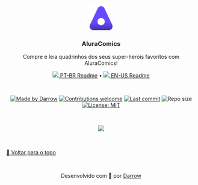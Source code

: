 <div align="center" id="top">
  <!-- Logo & Basic info project -->
  <a href="https://darrow12.github.io/AluraComics/src/pages">
    <img src="https://github.com/darrow12/AluraComics/blob/main/public/images/Logo.svg" alt="Pinguim" height="64"/>
  </a>
  
  <h3>AluraComics</h3>
  <p>Compre e leia quadrinhos dos seus super-heróis favoritos com AluraComics!</p>

  <!-- Readme languages -->
  <p>
    <a href="README-pt.md"><img src="https://github.com/darrow12/Pop_OS-posInstall/blob/main/.github/br.png" height="12"> PT-BR Readme</a> 
    • 
    <a href="README.md"><img src="https://github.com/darrow12/Pop_OS-posInstall/blob/main/.github/us.png" height="12"> EN-US Readme</a>
  </p>
  
  <br>
  
  <!-- Badges-->
  [![Made by Darrow](https://img.shields.io/badge/Made%20by-Darrow-6949FF?logo=github&labelColor=1C1F2A)](https://github.com/darrow12)
  [![Contributions welcome](https://img.shields.io/badge/Contributions-welcome-6949FF?labelColor=1C1F2A)](https://github.com/darrow12/AluraComics/pulls)
  [![Last commit](https://img.shields.io/github/last-commit/darrow12/AluraComics?color=6949FF&labelColor=1C1F2A&label=Last%20commit)](https://github.com/darrow12/AluraComics/commits/main)
  ![Repo size](https://img.shields.io/github/repo-size/darrow12/AluraComics?color=6949FF&labelColor=1C1F2A&label=Repo%20size)
  [![License: MIT](https://img.shields.io/github/license/darrow12/AluraComics?color=6949FF&labelColor=1C1F2A&label=License)](https://github.com/darrow12/AluraComics/blob/main/LICENSE)

<br>
  
![](https://user-images.githubusercontent.com/47289706/188709474-182615dc-2d36-4355-ac0a-b78cc1d16350.png)
  
</div>
<br>



 <a href='#top'>🔼 Voltar para o topo</a>

<br>

<p align="center">Desenvolvido com 💜 por <a href="https://github.com/darrow12">Darrow</a></p>
